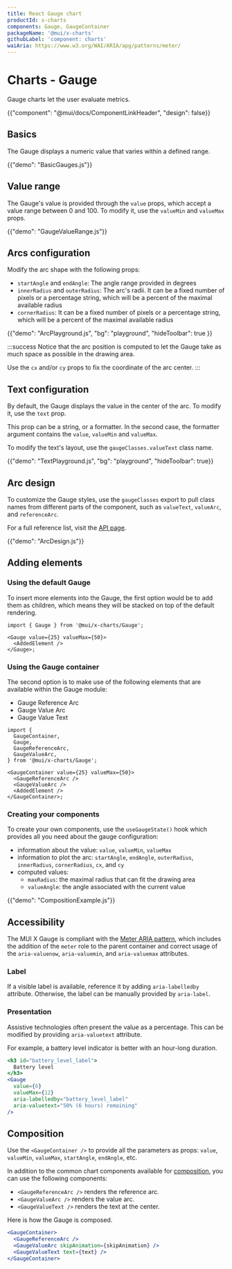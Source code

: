 ```yaml
---
title: React Gauge chart
productId: x-charts
components: Gauge, GaugeContainer
packageName: '@mui/x-charts'
githubLabel: 'component: charts'
waiAria: https://www.w3.org/WAI/ARIA/apg/patterns/meter/
---
```


# Charts - Gauge

<p class="description">Gauge charts let the user evaluate metrics.</p>

{{"component": "@mui/docs/ComponentLinkHeader", "design": false}}

## Basics

The Gauge displays a numeric value that varies within a defined range.

{{"demo": "BasicGauges.js"}}

## Value range

The Gauge's value is provided through the `value` props, which accept a value range between 0 and 100.
To modify it, use the `valueMin` and `valueMax` props.

{{"demo": "GaugeValueRange.js"}}

## Arcs configuration

Modify the arc shape with the following props:

- `startAngle` and `endAngle`: The angle range provided in degrees
- `innerRadius` and `outerRadius`: The arc's radii. It can be a fixed number of pixels or a percentage string, which will be a percent of the maximal available radius
- `cornerRadius`: It can be a fixed number of pixels or a percentage string, which will be a percent of the maximal available radius

{{"demo": "ArcPlayground.js", "bg": "playground", "hideToolbar": true }}

:::success
Notice that the arc position is computed to let the Gauge take as much space as possible in the drawing area.

Use the `cx` and/or `cy` props to fix the coordinate of the arc center.
:::

## Text configuration

By default, the Gauge displays the value in the center of the arc.
To modify it, use the `text` prop.

This prop can be a string, or a formatter.
In the second case, the formatter argument contains the `value`, `valueMin` and `valueMax`.

To modify the text's layout, use the `gaugeClasses.valueText` class name.

{{"demo": "TextPlayground.js", "bg": "playground", "hideToolbar": true}}

## Arc design

To customize the Gauge styles, use the `gaugeClasses` export to pull class names from different parts of the component, such as `valueText`, `valueArc`, and `referenceArc`.

For a full reference list, visit the [API page](/x/api/charts/gauge/#classes).

{{"demo": "ArcDesign.js"}}

## Adding elements

### Using the default Gauge

To insert more elements into the Gauge, the first option would be to add them as children, which means they will be stacked on top of the default rendering.

```tsx
import { Gauge } from '@mui/x-charts/Gauge';

<Gauge value={25} valueMax={50}>
  <AddedElement />
</Gauge>;
```

### Using the Gauge container

The second option is to make use of the following elements that are available within the Gauge module:

- Gauge Reference Arc
- Gauge Value Arc
- Gauge Value Text

```tsx
import {
  GaugeContainer,
  Gauge,
  GaugeReferenceArc,
  GaugeValueArc,
} from '@mui/x-charts/Gauge';

<GaugeContainer value={25} valueMax={50}>
  <GaugeReferenceArc />
  <GaugeValueArc />
  <AddedElement />
</GaugeContainer>;
```

### Creating your components

To create your own components, use the `useGaugeState()` hook which provides all you need about the gauge configuration:

- information about the value: `value`, `valueMin`, `valueMax`
- information to plot the arc: `startAngle`, `endAngle`, `outerRadius`, `innerRadius`, `cornerRadius`, `cx`, and `cy`
- computed values:
  - `maxRadius`: the maximal radius that can fit the drawing area
  - `valueAngle`: the angle associated with the current value

{{"demo": "CompositionExample.js"}}

## Accessibility

The MUI X Gauge is compliant with the [Meter ARIA pattern](https://www.w3.org/WAI/ARIA/apg/patterns/meter/), which includes the addition of the `meter` role to the parent container and correct usage of the `aria-valuenow`, `aria-valuemin`, and `aria-valuemax` attributes.

### Label

If a visible label is available, reference it by adding `aria-labelledby` attribute.
Otherwise, the label can be manually provided by `aria-label`.

### Presentation

Assistive technologies often present the value as a percentage.
This can be modified by providing `aria-valuetext` attribute.

For example, a battery level indicator is better with an hour-long duration.

```jsx
<h3 id="battery_level_label">
  Battery level
</h3>
<Gauge
  value={6}
  valueMax={12}
  aria-labelledby="battery_level_label"
  aria-valuetext="50% (6 hours) remaining"
/>
```

## Composition

Use the `<GaugeContainer />` to provide all the parameters as props: `value`, `valueMin`, `valueMax`, `startAngle`, `endAngle`, etc.

In addition to the common chart components available for [composition](/x/react-charts/composition/), you can use the following components:

- `<GaugeReferenceArc />` renders the reference arc.
- `<GaugeValueArc />` renders the value arc.
- `<GaugeValueText />` renders the text at the center.

Here is how the Gauge is composed.

```jsx
<GaugeContainer>
  <GaugeReferenceArc />
  <GaugeValueArc skipAnimation={skipAnimation} />
  <GaugeValueText text={text} />
</GaugeContainer>
```
